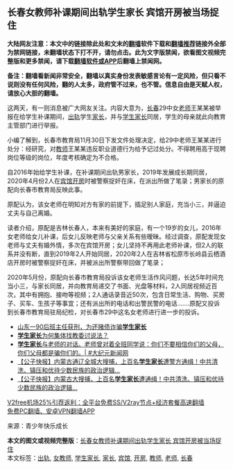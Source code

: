  <h2>长春女教师补课期间出轨学生家长 宾馆开房被当场捉住</h2> <p class="notice"><b>大陆网友注意：本文中的链接除此处和文末的<a href="https://github.com/bannedbook/fanqiang" >翻墙</a>软件下载和<a href="https://github.com/killgcd/justmysocks/blob/master/README.md">翻墙推荐</a>链接外全部为禁网链接，未翻墙状态下打不开，请勿点击。此为文字版禁闻，欲看图文视频完整版和更多禁闻，请下载<a href="https://github.com/bannedbook/fanqiang">翻墙软件或APP</a>后翻墙上禁闻网。</p><p>备注：翻墙看新闻非常安全，翻墙以真实身份发表敏感言论有一定风险，但只看不说则没有任何风险，翻的人太多，政府管不过来，也不管。信息自由是天赋人权，请放心大胆的翻墙。</b></p>  <div class="entry"> <p>这两天，有一则消息被广大网友关注。内容大意为，<a href="https://www.bannedbook.org/bnews/tag/%e9%95%bf%e6%98%a5/" class="st_tag internal_tag" rel="tag" title="标签 长春 下的日志">长春</a>29中女<a href="https://www.bannedbook.org/bnews/tag/%e8%80%81%e5%b8%88/" class="st_tag internal_tag" rel="tag" title="标签 老师 下的日志">老师</a>王某某被举报在给学生补课期间，<a href="https://www.bannedbook.org/bnews/tag/%e5%87%ba%e8%bd%a8/" class="st_tag internal_tag" rel="tag" title="标签 出轨 下的日志">出轨</a>学生<a href="https://www.bannedbook.org/bnews/tag/%E5%AE%B6%E9%95%BF/" class="st_tag internal_tag" rel="tag" title="标签 家长 下的日志">家长</a>，并与<a href="https://www.bannedbook.org/bnews/tag/%E5%AD%A6%E7%94%9F%E5%AE%B6%E9%95%BF/" class="st_tag internal_tag" rel="tag" title="标签 学生家长 下的日志">学生家长</a>同居，学生的母亲就此向教育主管部门进行举报。</p> <p>小编了解到，长春市教育局11月30日下发文件处理决定，给29中老师王某某进行处分：经研究，对<a href="https://www.bannedbook.org/bnews/tag/%e6%95%99%e5%b8%88/" class="st_tag internal_tag" rel="tag" title="标签 教师 下的日志">教师</a>王某某违反职业道德行为给予记过处分。不得聘用高于现聘岗位等级的岗位，年度考核确定为不合格。</p>  <p>自2016年始给学生补课，在补课期间出轨男家长，2019年发展成长期同居，2020年4月份2人在<a href="https://www.bannedbook.org/bnews/tag/%E5%AE%BE%E9%A6%86/" class="st_tag internal_tag" rel="tag" title="标签 宾馆 下的日志">宾馆</a><a href="https://www.bannedbook.org/bnews/tag/%e5%bc%80%e6%88%bf/" class="st_tag internal_tag" rel="tag" title="标签 开房 下的日志">开房</a>时被警察捉奸在床，在派出所做了笔录；男家长的原配向长春市教育局反映此事。</p> <p>原配认为，该女老师在明知对方有家的前提下，插足别人家庭，充当小三，并逼迫丈夫与自己离婚。</p>  <p>读者介绍，原配是吉林长春人，本来有美好的家庭，有一个19岁的女儿，2016年女老师给女儿补课，后女儿反映老师与父亲关系有些暧昧。经过调查，原配发现女老师与丈夫有婚外情，多次在宾馆开房；女儿坚持不再用此老师补课，但2人的联系并没有断，直到2019年2人开始同居，2020年2人在吉林省松原市长岭县云栖酒店开房时被警察捉奸在床，并被派出所警察带回做了笔录；</p> <p>2020年5月份，原配向长春市教育局投诉该女老师生活作风问题，长达5年时间充当小三，与家长同居，并向教育局递交了书面、光盘等材料，2人同居视频近百次，其中有拥抱、接吻等视频；2人通话录音近50次，包含日常生活、购物、买房子、买车、生孩子等事宜；还有派出所的电话和出警民警的电话&#8230;&#8230;.原配又投诉到长春市教育局驻局纪检，对长春市29中这名女老师进行进一步的投诉。</p>  <ul class='op-related-articles' title='相关阅读'> <li><a href='https://www.bannedbook.org/bnews/baitai/20201215/1448049.html' target='_blank'>山东一90后班主任获刑，为还赌债诈骗<b>学生家长</b></a></li> <li><a href='https://www.bannedbook.org/bnews/comments/20201202/1440545.html' target='_blank'><b>学生家长</b>为何集体找教委讨说法？</a></li> <li><a href='https://www.bannedbook.org/bnews/bannedvideo/20200918/1398862.html' target='_blank'><b>学生家长</b>与老师的对话。老师曾对着全班同学说：你们不要相信你们的父母，你们父母都是骗你们的。| #大纪元新闻网</a></li> <li><a href='https://www.bannedbook.org/bnews/bannedvideo/20200904/1391035.html' target='_blank'>【公子快报】内蒙古通辽全城大搜捕，上百名<b>学生家长</b>遭警方通缉！中共清洗、镇压和优待少数民族的政治逻辑...</a></li> <li><a href='https://www.bannedbook.org/bnews/bannedvideo/20200904/1390945.html' target='_blank'>【公子快报】内蒙古大搜捕，上百名<b>学生家长</b>遭通缉！中共清洗、镇压和优待少数民族的政治逻辑...</a></li> </ul> <p class="texttj"> <a href="https://www.bannedbook.org/forum23/topic22702.html" target="_blank">V2free机场25%引荐返利：全平台免费SS/V2ray节点+经济套餐高速翻墙</a><br/> <a href="https://github.com/bannedbook/fanqiang/wiki/%E7%A6%81%E9%97%BB%E7%BD%91%E5%AE%89%E5%8D%93%E7%BF%BB%E5%A2%99%E6%96%B0%E9%97%BBAPP" target="_blank">免费PC翻墙、安卓VPN翻墙APP</a></p><p> 来源：青少年快乐成长 </p><a name='sharetosocial'></a>       <div><b>本文的图文或视频完整版</b>：<a href='https://www.bannedbook.org/bnews/cbnews/20210103/1459989.html'>长春女教师补课期间出轨学生家长 宾馆开房被当场捉住</a></div>  </div><!--END ENTRY--> <div class="postfooter"> <div>本文标签：<a href="https://www.bannedbook.org/bnews/tag/%e5%87%ba%e8%bd%a8/" rel="tag">出轨</a>, <a href="https://www.bannedbook.org/bnews/tag/%E5%A5%B3%E6%95%99%E5%B8%88/" rel="tag">女教师</a>, <a href="https://www.bannedbook.org/bnews/tag/%E5%AD%A6%E7%94%9F%E5%AE%B6%E9%95%BF/" rel="tag">学生家长</a>, <a href="https://www.bannedbook.org/bnews/tag/%E5%AE%B6%E9%95%BF/" rel="tag">家长</a>, <a href="https://www.bannedbook.org/bnews/tag/%E5%AE%BE%E9%A6%86/" rel="tag">宾馆</a>, <a href="https://www.bannedbook.org/bnews/tag/%e5%bc%80%e6%88%bf/" rel="tag">开房</a>, <a href="https://www.bannedbook.org/bnews/tag/%e6%95%99%e5%b8%88/" rel="tag">教师</a>, <a href="https://www.bannedbook.org/bnews/tag/%e8%80%81%e5%b8%88/" rel="tag">老师</a>, <a href="https://www.bannedbook.org/bnews/tag/%e9%95%bf%e6%98%a5/" rel="tag">长春</a></div>  </div><!--END POSTFOOTER--> 